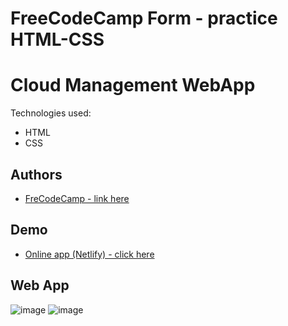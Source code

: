 # FreeCodeCamp Form - practice HTML-CSS

# Cloud Management WebApp

Technologies used:

- HTML
- CSS

## Authors

- [ FreCodeCamp - link here ](https://www.freecodecamp.org/learn/2022/responsive-web-design/)

## Demo

- [Online app (Netlify) - click here](https://monumental-cucurucho-67f495.netlify.app/)

## Web App

![image](https://user-images.githubusercontent.com/63982700/211440177-b701e80c-e449-433a-9e78-b5a72f27b0eb.png)
![image](https://user-images.githubusercontent.com/63982700/211440205-0a75335e-e716-48b8-9321-ce4fed5fbcdd.png)
